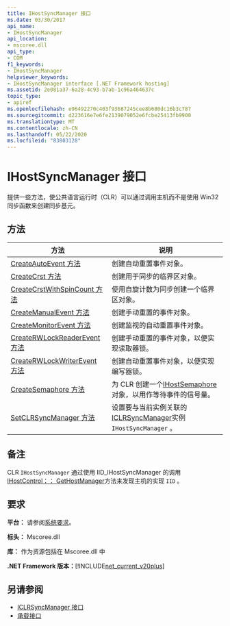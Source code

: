 ```yaml
---
title: IHostSyncManager 接口
ms.date: 03/30/2017
api_name:
- IHostSyncManager
api_location:
- mscoree.dll
api_type:
- COM
f1_keywords:
- IHostSyncManager
helpviewer_keywords:
- IHostSyncManager interface [.NET Framework hosting]
ms.assetid: 2e081a37-6a28-4c93-b7ab-1c96a464637c
topic_type:
- apiref
ms.openlocfilehash: e96492270c403f93687245cee8b680dc16b3c787
ms.sourcegitcommit: d223616e7e6fe2139079052e6fcbe25413fb9900
ms.translationtype: MT
ms.contentlocale: zh-CN
ms.lasthandoff: 05/22/2020
ms.locfileid: "83803128"
---
```

# <a name="ihostsyncmanager-interface"></a>IHostSyncManager 接口
提供一些方法，使公共语言运行时（CLR）可以通过调用主机而不是使用 Win32 同步函数来创建同步基元。  
  
## <a name="methods"></a>方法  
  
|方法|说明|  
|------------|-----------------|  
|[CreateAutoEvent 方法](ihostsyncmanager-createautoevent-method.md)|创建自动重置事件对象。|  
|[CreateCrst 方法](ihostsyncmanager-createcrst-method.md)|创建用于同步的临界区对象。|  
|[CreateCrstWithSpinCount 方法](ihostsyncmanager-createcrstwithspincount-method.md)|使用自旋计数为同步创建一个临界区对象。|  
|[CreateManualEvent 方法](ihostsyncmanager-createmanualevent-method.md)|创建手动重置的事件对象。|  
|[CreateMonitorEvent 方法](ihostsyncmanager-createmonitorevent-method.md)|创建监视的自动重置事件对象。|  
|[CreateRWLockReaderEvent 方法](ihostsyncmanager-createrwlockreaderevent-method.md)|创建手动重置的事件对象，以便实现读取器锁。|  
|[CreateRWLockWriterEvent 方法](ihostsyncmanager-createrwlockwriterevent-method.md)|创建自动重置事件对象，以便实现编写器锁。|  
|[CreateSemaphore 方法](../../../../docs/framework/unmanaged-api/hosting/ihostsyncmanager-createsemaphore-method.md)|为 CLR 创建一个[IHostSemaphore](ihostsemaphore-interface.md)对象，以用作等待事件的信号量。|  
|[SetCLRSyncManager 方法](../../../../docs/framework/unmanaged-api/hosting/ihostsyncmanager-setclrsyncmanager-method.md)|设置要与当前实例关联的[ICLRSyncManager](iclrsyncmanager-interface.md)实例 `IHostSyncManager` 。|  
  
## <a name="remarks"></a>备注  
 CLR `IHostSyncManager` 通过使用 IID_IHostSyncManager 的调用[IHostControl：： GetHostManager](ihostcontrol-gethostmanager-method.md)方法来发现主机的实现 `IID` 。  
  
## <a name="requirements"></a>要求  
 **平台：** 请参阅[系统要求](../../get-started/system-requirements.md)。  
  
 **标头：** Mscoree.dll  
  
 **库：** 作为资源包括在 Mscoree.dll 中  
  
 **.NET Framework 版本：**[!INCLUDE[net_current_v20plus](../../../../includes/net-current-v20plus-md.md)]  
  
## <a name="see-also"></a>另请参阅

- [ICLRSyncManager 接口](iclrsyncmanager-interface.md)
- [承载接口](hosting-interfaces.md)
